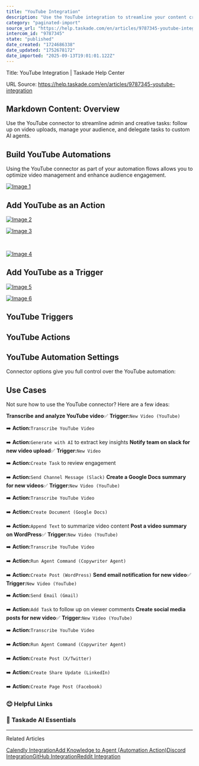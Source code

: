```yaml
---
title: "YouTube Integration"
description: "Use the YouTube integration to streamline your content creation workflow."
category: "paginated-import"
source_url: "https://help.taskade.com/en/articles/9787345-youtube-integration"
intercom_id: "9787345"
state: "published"
date_created: "1724686338"
date_updated: "1752678172"
date_imported: "2025-09-13T19:01:01.122Z"
---
```


Title: YouTube Integration | Taskade Help Center

URL Source: https://help.taskade.com/en/articles/9787345-youtube-integration

Markdown Content:
**Overview**
------------

Use the YouTube connector to streamline admin and creative tasks: follow up on video uploads, manage your audience, and delegate tasks to custom AI agents.

**Build YouTube Automations**
-----------------------------

Using the YouTube connector as part of your automation flows allows you to optimize video management and enhance audience engagement.

[![Image 1](https://downloads.intercomcdn.com/i/o/plyqw4hf/1623532618/ae7201607c996370c7d15714d03b/youtube-integration-main.jpg?expires=1757791800&signature=c2b78f1a55efe33d9213e7df98fbf799e57f7cbffad1e1fdc018d7f6955a03d6&req=dSYlFcx9n4deUfMW1HO4zUJWjNxTOQnveQUbvyvxB0COu5zyMVdA466KgrBE%0A7iVFvA4k3oXpkrrYpk4%3D%0A)](https://downloads.intercomcdn.com/i/o/plyqw4hf/1623532618/ae7201607c996370c7d15714d03b/youtube-integration-main.jpg?expires=1757791800&signature=c2b78f1a55efe33d9213e7df98fbf799e57f7cbffad1e1fdc018d7f6955a03d6&req=dSYlFcx9n4deUfMW1HO4zUJWjNxTOQnveQUbvyvxB0COu5zyMVdA466KgrBE%0A7iVFvA4k3oXpkrrYpk4%3D%0A)

**Add YouTube as an Action**
----------------------------

[![Image 2](https://downloads.intercomcdn.com/i/o/plyqw4hf/1623530226/fb92a0b6c215da13358d6c0664da/youtube-automation.jpg?expires=1757791800&signature=4d5c935560117317da2427edd4ef6108c3c79e43a8e1a9fd32e6ad5b1d9826b8&req=dSYlFcx9nYNdX%2FMW1HO4zSk%2B%2B52EqAND%2BwzFWQr8YGymvEtr4BbtI7xI3UXA%0AnsHIUM%2F2QEbwSroakAE%3D%0A)](https://downloads.intercomcdn.com/i/o/plyqw4hf/1623530226/fb92a0b6c215da13358d6c0664da/youtube-automation.jpg?expires=1757791800&signature=4d5c935560117317da2427edd4ef6108c3c79e43a8e1a9fd32e6ad5b1d9826b8&req=dSYlFcx9nYNdX%2FMW1HO4zSk%2B%2B52EqAND%2BwzFWQr8YGymvEtr4BbtI7xI3UXA%0AnsHIUM%2F2QEbwSroakAE%3D%0A)

[![Image 3](https://downloads.intercomcdn.com/i/o/plyqw4hf/1623531329/762479e0a4851f38ec0a5b744fd7/youtube-automation-action.jpg?expires=1757791800&signature=490c54cbdba3acdee398dae149ad8beb1d1d6cb3fffc413219af80b77ad901b2&req=dSYlFcx9nIJdUPMW1HO4zWYGwbzqRhbjFuYfw9X38uCvgagqd%2B3Ttyi7oY0i%0ArhZyX85LVeWGHcz4m%2BI%3D%0A)](https://downloads.intercomcdn.com/i/o/plyqw4hf/1623531329/762479e0a4851f38ec0a5b744fd7/youtube-automation-action.jpg?expires=1757791800&signature=490c54cbdba3acdee398dae149ad8beb1d1d6cb3fffc413219af80b77ad901b2&req=dSYlFcx9nIJdUPMW1HO4zWYGwbzqRhbjFuYfw9X38uCvgagqd%2B3Ttyi7oY0i%0ArhZyX85LVeWGHcz4m%2BI%3D%0A)

​

[![Image 4](https://downloads.intercomcdn.com/i/o/plyqw4hf/1623532071/578e09541b70a76b66c7cb229af2/youtube-automation-action-1.jpg?expires=1757791800&signature=41b89771418e62646f888fe8e0ba9c8fcda219339f55670407a2d4350b58652e&req=dSYlFcx9n4FYWPMW1HO4zRPEd6gW8HJBIiRUb9SD%2F9QUlESse%2FsT8pvc3hdM%0AJ6hNdURN7lkJFyT1BgM%3D%0A)](https://downloads.intercomcdn.com/i/o/plyqw4hf/1623532071/578e09541b70a76b66c7cb229af2/youtube-automation-action-1.jpg?expires=1757791800&signature=41b89771418e62646f888fe8e0ba9c8fcda219339f55670407a2d4350b58652e&req=dSYlFcx9n4FYWPMW1HO4zRPEd6gW8HJBIiRUb9SD%2F9QUlESse%2FsT8pvc3hdM%0AJ6hNdURN7lkJFyT1BgM%3D%0A)

**Add YouTube as a Trigger**
----------------------------

[![Image 5](https://downloads.intercomcdn.com/i/o/plyqw4hf/1623533559/0be4cd09870d327f3151f220f0ee/youtube-automation-1.jpg?expires=1757791800&signature=639aeefd8cfa8707523f091e8e528c5326b3f77a92398546265641c3536b8dcd&req=dSYlFcx9noRaUPMW1HO4zZzy%2B8U637At9%2Bz7OQcaWAedJF7N4q0olZkxV35U%0AkY%2BcFzDPQSNGvUEHSQ0%3D%0A)](https://downloads.intercomcdn.com/i/o/plyqw4hf/1623533559/0be4cd09870d327f3151f220f0ee/youtube-automation-1.jpg?expires=1757791800&signature=639aeefd8cfa8707523f091e8e528c5326b3f77a92398546265641c3536b8dcd&req=dSYlFcx9noRaUPMW1HO4zZzy%2B8U637At9%2Bz7OQcaWAedJF7N4q0olZkxV35U%0AkY%2BcFzDPQSNGvUEHSQ0%3D%0A)

[![Image 6](https://downloads.intercomcdn.com/i/o/plyqw4hf/1623533761/2ad1403e698911d38993bbe01ddd/youtube-automation-2.jpg?expires=1757791800&signature=92768c503e8a684a87a8a7b9b1873e1aa3784b24b6154dfd68b9bfd261cab292&req=dSYlFcx9noZZWPMW1HO4zV2cHySRlJ50IVkAvYX%2BNmMdEYljvEYYBMajk2HC%0AIzataMzTpkiITRLNppw%3D%0A)](https://downloads.intercomcdn.com/i/o/plyqw4hf/1623533761/2ad1403e698911d38993bbe01ddd/youtube-automation-2.jpg?expires=1757791800&signature=92768c503e8a684a87a8a7b9b1873e1aa3784b24b6154dfd68b9bfd261cab292&req=dSYlFcx9noZZWPMW1HO4zV2cHySRlJ50IVkAvYX%2BNmMdEYljvEYYBMajk2HC%0AIzataMzTpkiITRLNppw%3D%0A)

YouTube Triggers
----------------

YouTube Actions
---------------

YouTube Automation Settings
---------------------------

Connector options give you full control over the YouTube automation:

Use Cases
---------

Not sure how to use the YouTube connector? Here are a few ideas:

**Transcribe and analyze YouTube video**✅ **Trigger:**`New Video (YouTube)`

➡️ **Action:**`Transcribe YouTube Video`

➡️ **Action:**`Generate with AI` to extract key insights
**Notify team on slack for new video upload**✅ **Trigger:**`New Video`

➡️ **Action:**`Create Task` to review engagement

➡️ **Action:**`Send Channel Message (Slack)`
**Create a Google Docs summary for new videos**✅ **Trigger:**`New Video (YouTube)`

➡️ **Action:**`Transcribe YouTube Video`

➡️ **Action:**`Create Document (Google Docs)`

➡️ **Action:**`Append Text` to summarize video content
**Post a video summary on WordPress**✅ **Trigger:**`New Video (YouTube)`

➡️ **Action:**`Transcribe YouTube Video`

➡️ **Action:**`Run Agent Command (Copywriter Agent)`

➡️ **Action:**`Create Post (WordPress)`
**Send email notification for new video**✅ **Trigger:**`New Video (YouTube)`

➡️ **Action:**`Send Email (Gmail)`

➡️ **Action:**`Add Task` to follow up on viewer comments
**Create social media posts for new video**✅ **Trigger:**`New Video (YouTube)`

➡️ **Action:**`Transcribe YouTube Video`

➡️ **Action:**`Run Agent Command (Copywriter Agent)`

➡️ **Action:**`Create Post (X/Twitter)`

➡️ **Action:**`Create Share Update (LinkedIn)`

➡️ **Action:**`Create Page Post (Facebook)`

### **😊 Helpful Links**

### 🤖 **Taskade AI Essentials**

* * *

Related Articles

[Calendly Integration](https://help.taskade.com/en/articles/9070636-calendly-integration)[Add Knowledge to Agent (Automation Action)](https://help.taskade.com/en/articles/9994434-add-knowledge-to-agent-automation-action)[Discord Integration](https://help.taskade.com/en/articles/10300035-discord-integration)[GitHub Integration](https://help.taskade.com/en/articles/10393224-github-integration)[Reddit Integration](https://help.taskade.com/en/articles/11764206-reddit-integration)
